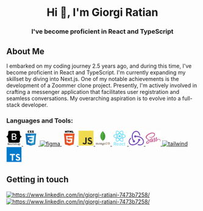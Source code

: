 <h1 align="center">Hi 👋, I'm Giorgi Ratian</h1>
<h3 align="center">I've become proficient in React and TypeScript</h3>




## About Me
I embarked on my coding journey 2.5 years ago, and during this time, I've become proficient in React and TypeScript. I'm currently expanding my skillset by diving into Next.js. One of my notable achievements is the development of a Zoommer clone project. Presently, I'm actively involved in crafting a messenger application that facilitates user registration and seamless conversations. My overarching aspiration is to evolve into a full-stack developer.

<p align="left">
</p>

<h3 align="left">Languages and Tools:</h3>
<p align="left"> <a href="https://getbootstrap.com" target="_blank" rel="noreferrer"> <img src="https://raw.githubusercontent.com/devicons/devicon/master/icons/bootstrap/bootstrap-plain-wordmark.svg" alt="bootstrap" width="40" height="40"/> </a> <a href="https://www.w3schools.com/css/" target="_blank" rel="noreferrer"> <img src="https://raw.githubusercontent.com/devicons/devicon/master/icons/css3/css3-original-wordmark.svg" alt="css3" width="40" height="40"/> </a> <a href="https://www.figma.com/" target="_blank" rel="noreferrer"> <img src="https://www.vectorlogo.zone/logos/figma/figma-icon.svg" alt="figma" width="40" height="40"/> </a> <a href="https://www.w3.org/html/" target="_blank" rel="noreferrer"> <img src="https://raw.githubusercontent.com/devicons/devicon/master/icons/html5/html5-original-wordmark.svg" alt="html5" width="40" height="40"/> </a> <a href="https://developer.mozilla.org/en-US/docs/Web/JavaScript" target="_blank" rel="noreferrer"> <img src="https://raw.githubusercontent.com/devicons/devicon/master/icons/javascript/javascript-original.svg" alt="javascript" width="40" height="40"/> </a> <a href="https://www.mongodb.com/" target="_blank" rel="noreferrer"> <img src="https://raw.githubusercontent.com/devicons/devicon/master/icons/mongodb/mongodb-original-wordmark.svg" alt="mongodb" width="40" height="40"/> </a> <a href="https://reactjs.org/" target="_blank" rel="noreferrer"> <img src="https://raw.githubusercontent.com/devicons/devicon/master/icons/react/react-original-wordmark.svg" alt="react" width="40" height="40"/> </a> <a href="https://redux.js.org" target="_blank" rel="noreferrer"> <img src="https://raw.githubusercontent.com/devicons/devicon/master/icons/redux/redux-original.svg" alt="redux" width="40" height="40"/> </a> <a href="https://sass-lang.com" target="_blank" rel="noreferrer"> <img src="https://raw.githubusercontent.com/devicons/devicon/master/icons/sass/sass-original.svg" alt="sass" width="40" height="40"/> </a> <a href="https://tailwindcss.com/" target="_blank" rel="noreferrer"> <img src="https://www.vectorlogo.zone/logos/tailwindcss/tailwindcss-icon.svg" alt="tailwind" width="40" height="40"/> </a> <a href="https://www.typescriptlang.org/" target="_blank" rel="noreferrer"> <img src="https://raw.githubusercontent.com/devicons/devicon/master/icons/typescript/typescript-original.svg" alt="typescript" width="40" height="40"/> </a> </p>

## Getting in touch
<p align="left" display="flex">
<a href="https://linkedin.com/in/https://www.linkedin.com/in/giorgi-ratiani-7473b7258/" target="blank"><img align="center" src="https://raw.githubusercontent.com/rahuldkjain/github-profile-readme-generator/master/src/images/icons/Social/linked-in-alt.svg" alt="https://www.linkedin.com/in/giorgi-ratiani-7473b7258/" height="30" width="40" />
<a href="https://mail.google.com/mail/u/1/#sent?compose=CllgCJNrcxDcmgxpmHRGSrxTsxXvZtkSrljpSgRLxWckJWHdbJWTcdNNSvJWzrBLBFkbLrvNdxB" target="blank"><img align="center" src="https://img.shields.io/badge/Gmail-D14836?style=for-the-badge&logo=gmail&logoColor=white" alt="https://www.linkedin.com/in/giorgi-ratiani-7473b7258/" height="30" width="40" /></a>
</p>
</a>

